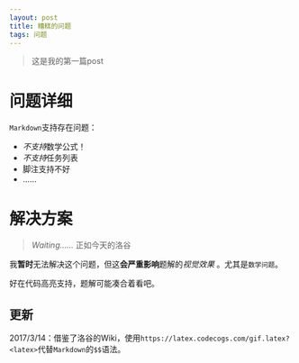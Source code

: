 ```yaml
---
layout: post
title: 糟糕的问题
tags: 问题
---
```


> 这是我的第一篇post

# 问题详细

`Markdown`支持存在问题：

- *不支持*数学公式！
- *不支持*任务列表
- 脚注支持不好
- ……

# 解决方案

> *Waiting……* 正如今天的洛谷

我**暂时**无法解决这个问题，但这**会严重影响**题解的*视觉效果* 。尤其是`数学问题`。

好在代码高亮支持，题解可能凑合着看吧。

## 更新

2017/3/14：借鉴了洛谷的Wiki，使用`https://latex.codecogs.com/gif.latex?<latex>`代替`Markdown`的`$$`语法。

